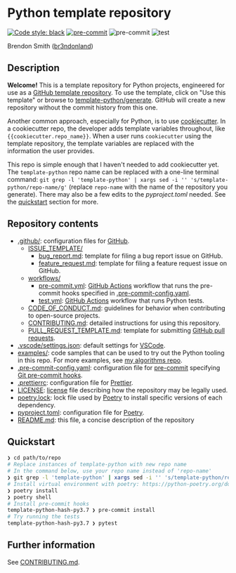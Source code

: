 # Python template repository

[![Code style: black](https://img.shields.io/badge/code%20style-black-000000.svg)](https://github.com/psf/black)
[![pre-commit](https://img.shields.io/badge/pre--commit-enabled-brightgreen?logo=pre-commit&logoColor=white)](https://github.com/pre-commit/pre-commit)
![pre-commit](https://github.com/br3ndonland/template-python/workflows/pre-commit/badge.svg)
![test](https://github.com/br3ndonland/template-python/workflows/test/badge.svg)

Brendon Smith ([br3ndonland](https://github.com/br3ndonland/))

## Description

**Welcome!** This is a template repository for Python projects, engineered for use as a [GitHub template repository](https://help.github.com/en/github/creating-cloning-and-archiving-repositories/creating-a-repository-from-a-template). To use the template, click on "Use this template" or browse to [template-python/generate](https://github.com/br3ndonland/template-python/generate). GitHub will create a new repository without the commit history from this one.

Another common approach, especially for Python, is to use [cookiecutter](https://github.com/cookiecutter/cookiecutter). In a cookiecutter repo, the developer adds template variables throughout, like `{{cookiecutter.repo_name}}`. When a user runs `cookiecutter` using the template repository, the template variables are replaced with the information the user provides.

This repo is simple enough that I haven't needed to add cookiecutter yet. The `template-python` repo name can be replaced with a one-line terminal command: `git grep -l 'template-python' | xargs sed -i '' 's/template-python/repo-name/g'` (replace `repo-name` with the name of the repository you generate). There may also be a few edits to the _pyproject.toml_ needed. See the [quickstart](#quickstart) section for more.

## Repository contents

- [.github/](.github): configuration files for [GitHub](https://github.com/).
  - [ISSUE_TEMPLATE/](.github/ISSUE_TEMPLATE)
    - [bug_report.md](.github/ISSUE_TEMPLATE/bug_report.md): template for filing a bug report issue on GitHub.
    - [feature_request.md](.github/ISSUE_TEMPLATE/feature_request.md): template for filing a feature request issue on GitHub.
  - [workflows/](.github/workflows)
    - [pre-commit.yml](.github/workflows/pre-commit.yml): [GitHub Actions](https://github.com/features/actions) workflow that runs the pre-commit hooks specified in [.pre-commit-config.yaml](.pre-commit-config.yaml).
    - [test.yml](.github/workflows/test.yml): [GitHub Actions](https://github.com/features/actions) workflow that runs Python tests.
  - [CODE_OF_CONDUCT.md](.github/CODE_OF_CONDUCT.md): guidelines for behavior when contributing to open-source projects.
  - [CONTRIBUTING.md](.github/CONTRIBUTING.md): detailed instructions for using this repository.
  - [PULL_REQUEST_TEMPLATE.md](.github/PULL_REQUEST_TEMPLATE.md): template for submitting [GitHub pull requests](.github/CONTRIBUTING.md).
- [.vscode/settings.json](.vscode/settings.json): default settings for [VSCode](https://code.visualstudio.com/).
- [examples/](examples): code samples that can be used to try out the Python tooling in this repo. For more examples, see [my algorithms repo](https://github.com/br3ndonland/algorithms).
- [.pre-commit-config.yaml](.pre-commit-config.yaml): configuration file for [pre-commit](https://pre-commit.com/) specifying [Git pre-commit hooks](https://www.git-scm.com/docs/githooks).
- [.prettierrc](.prettierrc): configuration file for [Prettier](https://prettier.io/docs/en/configuration.html).
- [LICENSE](LICENSE): [license](https://choosealicense.com/) file describing how the repository may be legally used.
- [poetry.lock](poetry.lock): lock file used by [Poetry](https://python-poetry.org/) to install specific versions of each dependency.
- [pyproject.toml](pyproject.toml): configuration file for [Poetry](https://python-poetry.org/).
- [README.md](README.md): this file, a concise description of the repository

## Quickstart

```sh
❯ cd path/to/repo
# Replace instances of template-python with new repo name
# In the command below, use your repo name instead of 'repo-name'
❯ git grep -l 'template-python' | xargs sed -i '' 's/template-python/repo-name/g'
# Install virtual environment with poetry: https://python-poetry.org/docs/
❯ poetry install
❯ poetry shell
# Install pre-commit hooks
template-python-hash-py3.7 ❯ pre-commit install
# Try running the tests
template-python-hash-py3.7 ❯ pytest
```

## Further information

See [CONTRIBUTING.md](.github/CONTRIBUTING.md).
